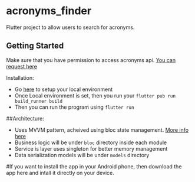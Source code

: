 # acronyms_finder

Flutter project to allow users to search for acronyms.

## Getting Started

Make sure that you have permission to access acronyms api. [You can request here](http://www.nactem.ac.uk/software/acromine/rest.html) 

Installation:
- Go [here](https://flutter.dev/) to setup your local environment
- Once Local environment is set, then you run your ```flutter pub run build_runner build```
- Then you can run the program using ```flutter run```

##Architecture:
- Uses MVVM pattern, acheived using bloc state management. [More info here](https://bloclibrary.dev/#/)
- Business logic will be under ```bloc``` directory inside each module
- Service is layer uses singleton for better memory management
- Data serialization models will be under ```models``` directory 

#If you want to install the app in your Android phone, then download the app here and intall it directly on your device.